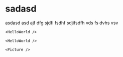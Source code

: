 # sadasd

asdasd asd ajf dfg sjdfi fsdhf sdjifsdfh vds fs dvhs vsv

<Preview>
  <template slot="demo">
    <AtMuchoviajeHome v-bind="{
      webcode: 'muchoviaje',
      campaings: ['black-friday', 'winter']
    }"/> 
  </template>

  ```vue
  <HelloWorld />
  ```
</Preview>

<Preview>
  <template slot="demo">
    <AtHelloWorld/> 
  </template>

  ```vue
  <HelloWorld />
  ```
</Preview>

<Preview>
  <template slot="demo">
    <AtPicture v-bind="{
        sources: [{srcset: 'https://source.unsplash.com/random/600x400', media: '480px'},{srcset: 'https://source.unsplash.com/random/320x200', media: '320px'}]
    }"/> 
  </template>

  ```vue
  <Picture />
  ```
</Preview>
